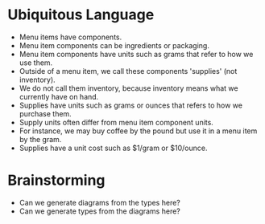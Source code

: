 # Ubiquitous Language

- Menu items have components.
- Menu item components can be ingredients or packaging.
- Menu item components have units such as grams that refer to how we use them.
- Outside of a menu item, we call these components 'supplies' (not inventory).
- We do not call them inventory, because inventory means what we currently have on hand.
- Supplies have units such as grams or ounces that refers to how we purchase them.
- Supply units often differ from menu item component units.
- For instance, we may buy coffee by the pound but use it in a menu item by the gram.
- Supplies have a unit cost such as $1/gram or $10/ounce.

# Brainstorming

- Can we generate diagrams from the types here?
- Can we generate types from the diagrams here?
